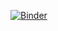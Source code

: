 [![Binder](https://mybinder.org/badge_logo.svg)](https://mybinder.org/v2/gh/cjwomack/dad_birthday/HEAD)
